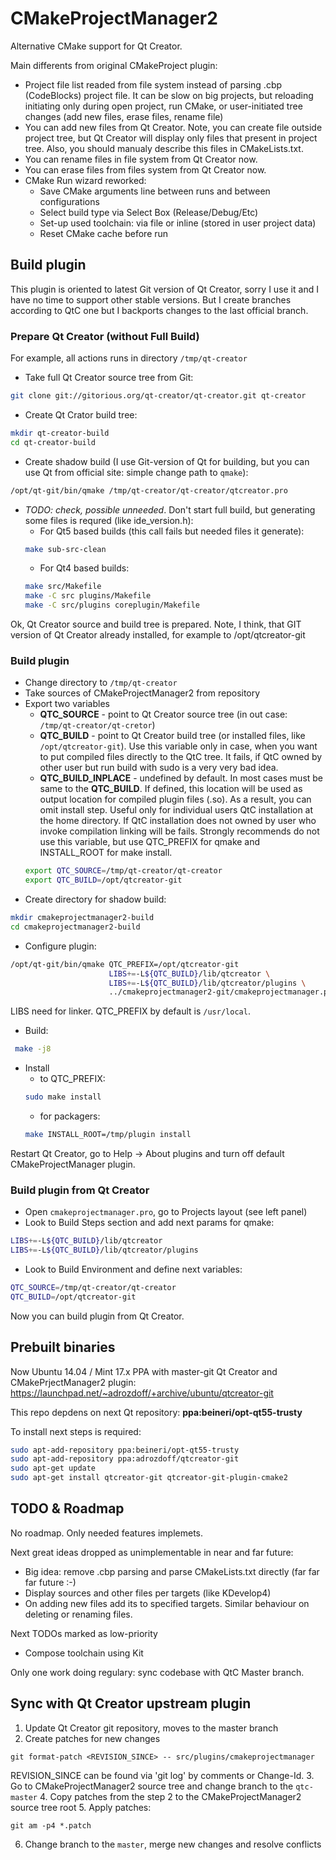 CMakeProjectManager2
====================

Alternative CMake support for Qt Creator.

Main differents from original CMakeProject plugin:

* Project file list readed from file system instead of parsing .cbp (CodeBlocks) project file.
  It can be slow on big projects, but reloading initiating only during open project, run CMake,
  or user-initiated tree changes (add new files, erase files, rename file)
* You can add new files from Qt Creator. Note, you can create file outside project tree,
  but Qt Creator will display only files that present in project tree. Also, you should
  manualy describe this files in CMakeLists.txt.
* You can rename files in file system from Qt Creator now.
* You can erase files from files system from Qt Creator now.
* CMake Run wizard reworked:
  * Save CMake arguments line between runs and between configurations
  * Select build type via Select Box (Release/Debug/Etc)
  * Set-up used toolchain: via file or inline (stored in user project data)
  * Reset CMake cache before run

Build plugin
------------

This plugin is oriented to latest Git version of Qt Creator, sorry I use it and I have no time
to support other stable versions. But I create branches according to QtC one but I backports changes to the last official branch.

### Prepare Qt Creator (without Full Build)
 
For example, all actions runs in directory `/tmp/qt-creator`

- Take full Qt Creator source tree from Git:
```bash 
git clone git://gitorious.org/qt-creator/qt-creator.git qt-creator
```
- Create Qt Crator build tree:
```bash
mkdir qt-creator-build
cd qt-creator-build
```
- Create shadow build (I use Git-version of Qt for building, but you can use Qt from official site: simple change path to `qmake`):
```bash
/opt/qt-git/bin/qmake /tmp/qt-creator/qt-creator/qtcreator.pro
```
- *TODO: check, possible unneeded*. Don't start full build, but generating some files is requred (like ide_version.h):
  - For Qt5 based builds (this call fails but needed files it generate):
  ```bash
  make sub-src-clean
  ```
  - For Qt4 based builds:
  ```bash
  make src/Makefile
  make -C src plugins/Makefile
  make -C src/plugins coreplugin/Makefile
  ```

Ok, Qt Creator source and build tree is prepared. Note, I think, that GIT version of Qt Creator already installed, for example to /opt/qtcreator-git

### Build plugin
- Change directory to `/tmp/qt-creator`
- Take sources of CMakeProjectManager2 from repository
- Export two variables
  * **QTC_SOURCE** - point to Qt Creator source tree (in out case: `/tmp/qt-creator/qt-cretor`)
  * **QTC_BUILD**  - point to Qt Creator build tree (or installed files, like `/opt/qtcreator-git`). Use this variable only in case, when you want
                     to put compiled files directly to the QtC tree. It fails, if QtC owned by other user but run build with sudo is a very very
                     bad idea.
  * **QTC_BUILD_INPLACE** - undefined by default. In most cases must be same to the **QTC_BUILD**. If defined, this location will be used as output
                            location for compiled plugin files (.so). As a result, you can omit install step. Useful only for individual users QtC 
                            installation at the home directory. If QtC installation does not owned by user who invoke compilation linking will be
                            fails. Strongly recommends do not use this variable, but use QTC_PREFIX for qmake and INSTALL_ROOT for make install.
  ```bash
  export QTC_SOURCE=/tmp/qt-creator/qt-creator
  export QTC_BUILD=/opt/qtcreator-git
  ```
- Create directory for shadow build:
```bash
mkdir cmakeprojectmanager2-build
cd cmakeprojectmanager2-build
```
- Configure plugin:
```bash
/opt/qt-git/bin/qmake QTC_PREFIX=/opt/qtcreator-git
                      LIBS+=-L${QTC_BUILD}/lib/qtcreator \
                      LIBS+=-L${QTC_BUILD}/lib/qtcreator/plugins \
                      ../cmakeprojectmanager2-git/cmakeprojectmanager.pro
```
  LIBS need for linker. QTC_PREFIX by default is `/usr/local`.
- Build:
```bash
 make -j8
 ```
- Install
  - to QTC_PREFIX:
  ```bash
  sudo make install
  ```
  - for packagers:
  ```bash
  make INSTALL_ROOT=/tmp/plugin install
  ```

Restart Qt Creator, go to Help -> About plugins and turn off default CMakeProjectManager plugin.

### Build plugin from Qt Creator
- Open `cmakeprojectmanager.pro`, go to Projects layout (see left panel)
- Look to Build Steps section and add next params for qmake:
```bash
LIBS+=-L${QTC_BUILD}/lib/qtcreator
LIBS+=-L${QTC_BUILD}/lib/qtcreator/plugins
```
- Look to Build Environment and define next variables:
```bash
QTC_SOURCE=/tmp/qt-creator/qt-creator
QTC_BUILD=/opt/qtcreator-git
```

Now you can build plugin from Qt Creator.

Prebuilt binaries
-----------------

Now Ubuntu 14.04 / Mint 17.x PPA with master-git Qt Creator and CMakePrjectManager2 plugin:<br />
https://launchpad.net/~adrozdoff/+archive/ubuntu/qtcreator-git

This repo depdens on next Qt repository: **ppa:beineri/opt-qt55-trusty**

To install next steps is required:
```bash
sudo apt-add-repository ppa:beineri/opt-qt55-trusty
sudo apt-add-repository ppa:adrozdoff/qtcreator-git
sudo apt-get update
sudo apt-get install qtcreator-git qtcreator-git-plugin-cmake2
```

TODO & Roadmap
--------------

No roadmap. Only needed features implemets.

Next great ideas dropped as unimplementable in near and far future:
* Big idea: remove .cbp parsing and parse CMakeLists.txt directly (far far far future :-)
* Display sources and other files per targets (like KDevelop4)
* On adding new files add its to specified targets. Similar behaviour on deleting or renaming
  files.

Next TODOs marked as low-priority
* Compose toolchain using Kit

Only one work doing regulary: sync codebase with QtC Master branch.

Sync with Qt Creator upstream plugin
------------------------------------

1. Update Qt Creator git repository, moves to the master branch
2. Create patches for new changes
```
git format-patch <REVISION_SINCE> -- src/plugins/cmakeprojectmanager
```
REVISION_SINCE can be found via 'git log' by comments or Change-Id.
3. Go to CMakeProjectManager2 source tree and change branch to the `qtc-master`
4. Copy patches from the step 2 to the CMakeProjectManager2 source tree root
5. Apply patches:
```
git am -p4 *.patch
```
6. Change branch to the `master`, merge new changes and resolve conflicts